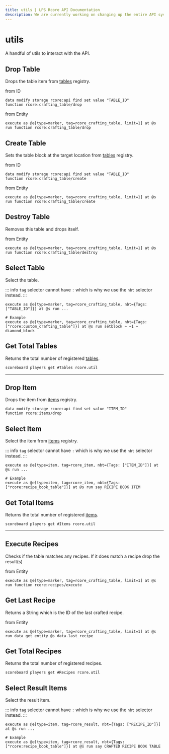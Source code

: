 ```yaml
---
title: utils | LPS Rcore API Documentation
description: We are currently working on changing up the entire API system. Hopefully, it will be released soon! For now you can see the up-coming changes to the API.
---
```


# utils

A handful of utils to interact with the API.

## Drop Table

Drops the table item from [tables](tables) registry.

from ID

```mcfunction
data modify storage rcore:api find set value "TABLE_ID"
function rcore:crafting_table/drop
```

from Entity

```mcfunction
execute as @e[type=marker, tag=rcore_crafting_table, limit=1] at @s run function rcore:crafting_table/drop
```

## Create Table

Sets the table block at the target location from [tables](tables) registry.

from ID

```mcfunction
data modify storage rcore:api find set value "TABLE_ID"
function rcore:crafting_table/create
```

from Entity

```mcfunction
execute as @e[type=marker, tag=rcore_crafting_table, limit=1] at @s run function rcore:crafting_table/create
```

## Destroy Table

Removes this table and drops itself.

from Entity

```mcfunction
execute as @e[type=marker, tag=rcore_crafting_table, limit=1] at @s run function rcore:crafting_table/destroy
```

## Select Table

Select the table.

::: info
`tag` selector cannot have `:` which is why we use the `nbt` selector instead.
:::

```mcfunction
execute as @e[type=marker, tag=rcore_crafting_table, nbt={Tags: ["TABLE_ID"]}] at @s run ...

# Example
execute as @e[type=marker, tag=rcore_crafting_table, nbt={Tags: ["rcore:custom_crafting_table"]}] at @s run setblock ~ ~1 ~ diamond_block
```

## Get Total Tables

Returns the total number of registered [tables](tables).

```mcfunction
scoreboard players get #Tables rcore.util
```

---

## Drop Item

Drops the item from [items](items) registry.

```mcfunction
data modify storage rcore:api find set value "ITEM_ID"
function rcore:items/drop
```

## Select Item

Select the item from [items](items) registry.

::: info
`tag` selector cannot have `:` which is why we use the `nbt` selector instead.
:::

```mcfunction
execute as @e[type=item, tag=rcore_item, nbt={Tags: ["ITEM_ID"]}] at @s run ...

# Example
execute as @e[type=item, tag=rcore_item, nbt={Tags: ["rcore:recipe_book_table"]}] at @s run say RECIPE BOOK ITEM
```

## Get Total Items

Returns the total number of registered [items](items).

```mcfunction
scoreboard players get #Items rcore.util
```

---

## Execute Recipes

Checks if the table matches any recipes. If it does match a recipe drop the result(s)

from Entity

```mcfunction
execute as @e[type=marker, tag=rcore_crafting_table, limit=1] at @s run function rcore:recipes/execute
```

## Get Last Recipe

Returns a String which is the ID of the last crafted recipe.

from Entity

```mcfunction
execute as @e[type=marker, tag=rcore_crafting_table, limit=1] at @s run data get entity @s data.last_recipe
```

## Get Total Recipes

Returns the total number of registered recipes.

```mcfunction
scoreboard players get #Recipes rcore.util
```

## Select Result Items

Select the result item.

::: info
`tag` selector cannot have `:` which is why we use the `nbt` selector instead.
:::

```mcfunction
execute as @e[type=item, tag=rcore_result, nbt={Tags: ["RECIPE_ID"]}] at @s run ...

# Example
execute as @e[type=item, tag=rcore_result, nbt={Tags: ["rcore:recipe_book_table"]}] at @s run say CRAFTED RECIPE BOOK TABLE
```
